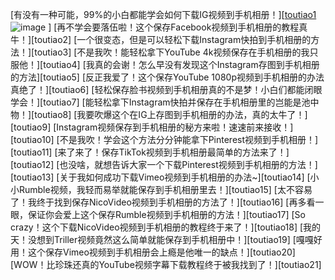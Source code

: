 [有没有一种可能，99%的小白都能学会如何下载IG视频到手机相册！][[toutiao1](https://www.toutiao.com/article/7296750650602603023/
)![image](https://github.com/user-attachments/assets/65bccc76-98d0-4646-8dd3-c080a6cf1cf0)
]
[再不学会要落伍啦！这个保存Facebook视频到手机相册的教程真牛！][toutiao2]
[一个很变态，但是可以轻松下载Instagram快拍到手机相册的方法！][toutiao3]
[不是我吹！能轻松拿下YouTube 4k视频保存在手机相册的我只服他！][toutiao4]
[我真的会谢！怎么早没有发现这个Instagram存图到手机相册的方法][toutiao5]
[反正我爱了！这个保存YouTube 1080p视频到手机相册的办法真绝了！][toutiao6]
[轻松保存脸书视频到手机相册真的不是梦！小白们都能闭眼学会！][toutiao7]
[能轻松拿下Instagram快拍并保存在手机相册里的岂能是池中物！][toutiao8]
[我要吹爆这个在IG上存图到手机相册的办法，真的太牛了！][toutiao9]
[Instagram视频保存到手机相册的秘方来啦！速速前来接收！][toutiao10]
[不是我吹！学会这个方法分分钟能拿下Pinterest视频到手机相册！][toutiao11]
[来了来了！保存TikTok视频到手机相册最简单的方法来了！][toutiao12]
[也没啥，就想告诉大家一个下载Pinterest视频到手机相册的方法！][toutiao13]
[关于我如何成功下载Vimeo视频到手机相册的办法~][toutiao14]
[小小Rumble视频，我轻而易举就能保存到手机相册里去！][toutiao15]
[太不容易了！我终于找到保存NicoVideo视频到手机相册的方法了！][toutiao16]
[再多看一眼，保证你会爱上这个保存Rumble视频到手机相册的方法！][toutiao17]
[So crazy！这个下载NicoVideo视频到手机相册的教程终于来了！][toutiao18]
[我的天！没想到Triller视频竟然这么简单就能保存到手机相册中！][toutiao19]
[嘎嘎好用！这个保存Vimeo视频到手机相册会上瘾是他唯一的缺点！][toutiao20]
[WOW！比珍珠还真的YouTube视频字幕下载教程终于被我找到了！][toutiao21]
